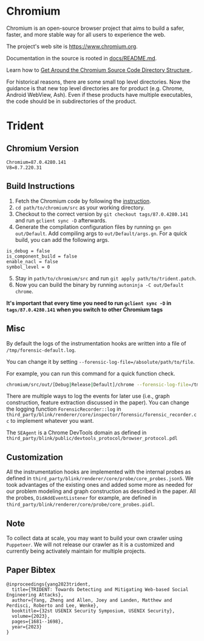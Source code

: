 # Chromium

Chromium is an open-source browser project that aims to build a safer, faster,
and more stable way for all users to experience the web.

The project's web site is https://www.chromium.org.

Documentation in the source is rooted in [docs/README.md](docs/README.md).

Learn how to [Get Around the Chromium Source Code Directory Structure
](https://www.chromium.org/developers/how-tos/getting-around-the-chrome-source-code).

For historical reasons, there are some small top level directories. Now the
guidance is that new top level directories are for product (e.g. Chrome,
Android WebView, Ash). Even if these products have multiple executables, the
code should be in subdirectories of the product.

# Trident

## Chromium Version

```
Chromium=87.0.4280.141
V8=8.7.220.31
```
## Build Instructions

1. Fetch the Chromium code by following the [instruction](https://www.chromium.org/developers/how-tos/get-the-code).
2. `cd path/to/chromium/src` as your working directory.
3. Checkout to the correct version by `git checkout tags/87.0.4280.141` and run `gclient sync -D` afterwards.
4. Generate the compilation configuration files by running `gn gen out/Default`. Add compiling args to `out/Default/args.gn`. For a quick build, you can add the following args.
```
is_debug = false
is_component_build = false
enable_nacl = false
symbol_level = 0
```
5. Stay in `path/to/chromium/src` and run `git apply path/to/trident.patch`.
6. Now you can build the binary by running `autoninja -C out/Default chrome`.

**It's important that every time you need to run `gclient sync -D` in `tags/87.0.4280.141` when you switch to other Chromium tags**

## Misc

By default the logs of the instrumentation hooks are written into a file of `/tmp/forensic-default.log`.

You can change it by setting `--forensic-log-file=/absolute/path/to/file`. 

For example, you can run this command for a quick function check.
```bash
chromium/src/out/[Debug|Release|Default]/chrome --forensic-log-file=/tmp/google.log --headless --no-sandbox --disable-gpu --disable-dev-shm-usage https://google.com
```

There are multiple ways to log the events for later use (i.e., graph construction, feature extraction discussed in the paper).
You can change the logging function `ForensicRecorder::log` in `third_party/blink/renderer/core/inspector/forensic/forensic_recorder.cc` to implement whatever you want.

The `SEAgent` is a Chrome DevTools domain as defined in `third_party/blink/public/devtools_protocol/browser_protocol.pdl`


## Customization

All the instrumentation hooks are implemented with the internal probes as defined in `third_party/blink/renderer/core/probe/core_probes.json5`. We took advantages of the existing ones and added some more as needed for our problem modeling and graph construction as described in the paper. All the probes, `DidAddEventListener` for example, are defined in `third_party/blink/renderer/core/probe/core_probes.pidl`.

## Note

To collect data at scale, you may want to build your own crawler using `Puppeteer`. We will not release our crawler as it is a customized and currently being activately maintain for multiple projects.

## Paper Bibtex
```
@inproceedings{yang2023trident,
  title={TRIDENT: Towards Detecting and Mitigating Web-based Social Engineering Attacks},
  author={Yang, Zheng and Allen, Joey and Landen, Matthew and Perdisci, Roberto and Lee, Wenke},
  booktitle={32st USENIX Security Symposium, USENIX Security},
  volume={2023},
  pages={1681--1698},
  year={2023}
}
```
